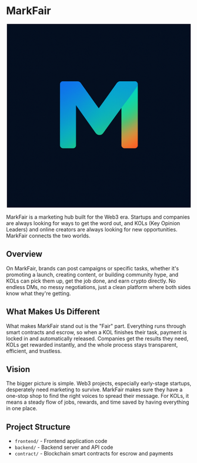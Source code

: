 # MarkFair

<p align="center">
  <img src="markfair_logo.png" alt="MarkFair Logo" width="500"/>
</p>

MarkFair is a marketing hub built for the Web3 era. Startups and companies are always looking for ways to get the word out, and KOLs (Key Opinion Leaders) and online creators are always looking for new opportunities. MarkFair connects the two worlds.

## Overview

On MarkFair, brands can post campaigns or specific tasks, whether it's promoting a launch, creating content, or building community hype, and KOLs can pick them up, get the job done, and earn crypto directly. No endless DMs, no messy negotiations, just a clean platform where both sides know what they're getting.

## What Makes Us Different

What makes MarkFair stand out is the "Fair" part. Everything runs through smart contracts and escrow, so when a KOL finishes their task, payment is locked in and automatically released. Companies get the results they need, KOLs get rewarded instantly, and the whole process stays transparent, efficient, and trustless.

## Vision

The bigger picture is simple. Web3 projects, especially early-stage startups, desperately need marketing to survive. MarkFair makes sure they have a one-stop shop to find the right voices to spread their message. For KOLs, it means a steady flow of jobs, rewards, and time saved by having everything in one place.

## Project Structure

- `frontend/` - Frontend application code
- `backend/` - Backend server and API code
- `contract/` - Blockchain smart contracts for escrow and payments